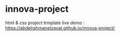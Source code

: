 # innova-project
html &amp; css project trmplate
live demo : https://abdelrahmanelzayat.github.io/innova-project/
